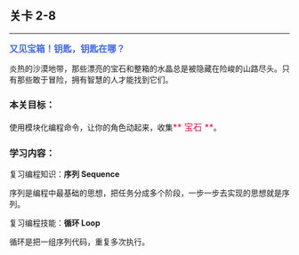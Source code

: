 ## 关卡 2-8

------
<font color=#4169E1 size=3>**又见宝箱！钥匙，钥匙在哪？**</font>

炎热的沙漠地带，那些漂亮的宝石和整箱的水晶总是被隐藏在险峻的山路尽头。只有那些敢于冒险，拥有智慧的人才能找到它们。

### 本关目标：
使用模块化编程命令，让你的角色动起来，收集<font color=#DC143C size=3>** 宝石 **</font>。

### 学习内容：
复习编程知识：**序列 Sequence**

序列是编程中最基础的思想，把任务分成多个阶段，一步一步去实现的思想就是序列。

复习编程技能：**循环 Loop**

循环是把一组序列代码，重复多次执行。

